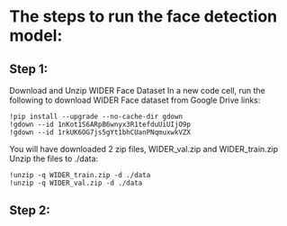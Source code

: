 # The steps to run the face detection model:

## Step 1:
Download and Unzip WIDER Face Dataset
In a new code cell, run the following to download WIDER Face dataset from Google Drive links:

```
!pip install --upgrade --no-cache-dir gdown
!gdown --id 1nKot1S6ARpB6wnyx3R1tefduUiUIjO9p
!gdown --id 1rkUK6OG7js5gYt1bhCUanPNqmuxwkVZX
```

You will have downloaded 2 zip files, WIDER_val.zip and WIDER_train.zip
Unzip the files to ./data:

```
!unzip -q WIDER_train.zip -d ./data
!unzip -q WIDER_val.zip -d ./data
```

## Step 2:
